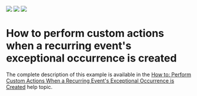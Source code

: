 <!-- default badges list -->
![](https://img.shields.io/endpoint?url=https://codecentral.devexpress.com/api/v1/VersionRange/134575333/13.2.5%2B)
[![](https://img.shields.io/badge/Open_in_DevExpress_Support_Center-FF7200?style=flat-square&logo=DevExpress&logoColor=white)](https://supportcenter.devexpress.com/ticket/details/E1088)
[![](https://img.shields.io/badge/📖_How_to_use_DevExpress_Examples-e9f6fc?style=flat-square)](https://docs.devexpress.com/GeneralInformation/403183)
<!-- default badges end -->
# How to perform custom actions when a recurring event's exceptional occurrence is created


<p>The complete description of this example is available in the <a href="http://documentation.devexpress.com/#Xaf/CustomDocument3178">How to: Perform Custom Actions When a Recurring Event's Exceptional Occurrence is Created</a> help topic.</p>
 
<br/>


